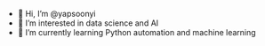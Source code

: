 - 👋 Hi, I’m @yapsoonyi
- 👀 I’m interested in data science and AI
- 🌱 I’m currently learning Python automation and machine learning
